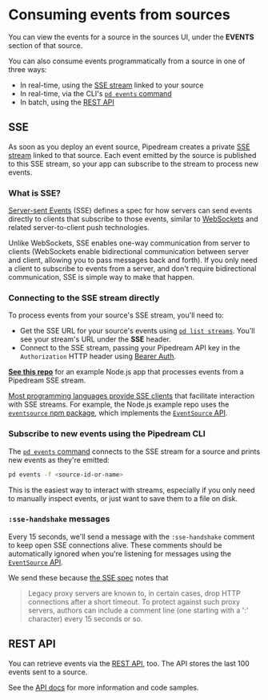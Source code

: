 # Consuming events from sources

You can view the events for a source in the sources UI, under the **EVENTS** section of that source.

You can also consume events programmatically from a source in one of three ways:

- In real-time, using the [SSE stream](#sse) linked to your source
- In real-time, via the CLI's [`pd events` command](/event-sources/consuming-events/#subscribe-to-new-events-using-the-pipedream-cli)
- In batch, using the [REST API](#rest-api)

## SSE

As soon as you deploy an event source, Pipedream creates a private [SSE stream](#what-is-sse) linked to that source. Each event emitted by the source is published to this SSE stream, so your app can subscribe to the stream to process new events.

### What is SSE?

[Server-sent Events](https://developer.mozilla.org/en-US/docs/Web/API/Server-sent_events) (SSE) defines a spec for how servers can send events directly to clients that subscribe to those events, similar to [WebSockets](https://developer.mozilla.org/en-US/docs/Web/API/WebSockets_API) and related server-to-client push technologies.

Unlike WebSockets, SSE enables one-way communication from server to clients (WebSockets enable bidirectional communication between server and client, allowing you to pass messages back and forth). If you only need a client to subscribe to events from a server, and don't require bidirectional communication, SSE is simple way to make that happen.

### Connecting to the SSE stream directly

To process events from your source's SSE stream, you'll need to:

- Get the SSE URL for your source's events using [`pd list streams`](/cli/reference/#pd-list). You'll see your stream's URL under the **SSE** header.
- Connect to the SSE stream, passing your Pipedream API key in the `Authorization` HTTP header using [Bearer Auth](/api/auth/#authorizing-api-requests).

[**See this repo**](https://github.com/PipedreamHQ/node-sse-example) for an example Node.js app that processes events from a Pipedream SSE stream.

[Most programming languages provide SSE clients](https://en.wikipedia.org/wiki/Server-sent_events#Libraries) that facilitate interaction with SSE streams. For example, the Node.js example repo uses the [`eventsource` npm package](https://www.npmjs.com/package/eventsource), which implements the [`EventSource` API](https://html.spec.whatwg.org/multipage/server-sent-events.html#server-sent-events).

### Subscribe to new events using the Pipedream CLI

The [`pd events` command](/cli/reference/#pd-events) connects to the SSE stream for a source and prints new events as they're emitted:

```bash
pd events -f <source-id-or-name>
```

This is the easiest way to interact with streams, especially if you only need to manually inspect events, or just want to save them to a file on disk.

### `:sse-handshake` messages

Every 15 seconds, we'll send a message with the `:sse-handshake` comment to keep open SSE connections alive. These comments should be automatically ignored when you're listening for messages using the [`EventSource` API](https://html.spec.whatwg.org/multipage/server-sent-events.html#server-sent-events).

We send these because [the SSE spec](https://www.w3.org/TR/2009/WD-eventsource-20090421/#notes) notes that

> Legacy proxy servers are known to, in certain cases, drop HTTP connections after a short timeout. To protect against such proxy servers, authors can include a comment line (one starting with a ':' character) every 15 seconds or so.

## REST API

You can retrieve events via the [REST API](/api/reference/), too. The API stores the last 100 events sent to a source.

See the [API docs](/api/reference/) for more information and code samples.

<Footer />
